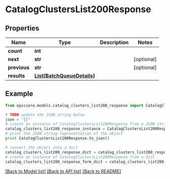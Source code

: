 # CatalogClustersList200Response


## Properties

Name | Type | Description | Notes
------------ | ------------- | ------------- | -------------
**count** | **int** |  | 
**next** | **str** |  | [optional] 
**previous** | **str** |  | [optional] 
**results** | [**List[BatchQueueDetails]**](BatchQueueDetails.md) |  | 

## Example

```python
from epiccore.models.catalog_clusters_list200_response import CatalogClustersList200Response

# TODO update the JSON string below
json = "{}"
# create an instance of CatalogClustersList200Response from a JSON string
catalog_clusters_list200_response_instance = CatalogClustersList200Response.from_json(json)
# print the JSON string representation of the object
print CatalogClustersList200Response.to_json()

# convert the object into a dict
catalog_clusters_list200_response_dict = catalog_clusters_list200_response_instance.to_dict()
# create an instance of CatalogClustersList200Response from a dict
catalog_clusters_list200_response_form_dict = catalog_clusters_list200_response.from_dict(catalog_clusters_list200_response_dict)
```
[[Back to Model list]](../README.md#documentation-for-models) [[Back to API list]](../README.md#documentation-for-api-endpoints) [[Back to README]](../README.md)


